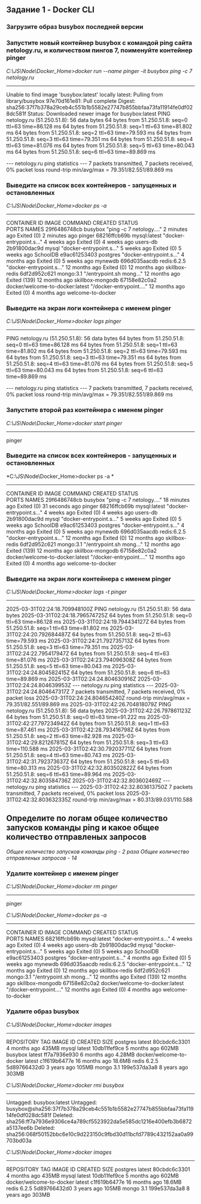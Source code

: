 ## Задание 1 - Docker CLI
### Загрузите образ busybox последней версии
### Запустите новый контейнер busybox с командой ping сайта netology.ru, и количеством пингов 7, поименуйте контейнер pinger

*C:\JS\Node\Docker_Home>docker run --name pinger -it busybox ping -c 7 netology.ru*
***
Unable to find image 'busybox:latest' locally
latest: Pulling from library/busybox
97e70d161e81: Pull complete
Digest: sha256:37f7b378a29ceb4c551b1b5582e27747b855bbfaa73fa11914fe0df028dc581f
Status: Downloaded newer image for busybox:latest
PING netology.ru (51.250.51.8): 56 data bytes
64 bytes from 51.250.51.8: seq=0 ttl=63 time=86.128 ms
64 bytes from 51.250.51.8: seq=1 ttl=63 time=81.802 ms
64 bytes from 51.250.51.8: seq=2 ttl=63 time=79.593 ms
64 bytes from 51.250.51.8: seq=3 ttl=63 time=79.351 ms
64 bytes from 51.250.51.8: seq=4 ttl=63 time=81.076 ms
64 bytes from 51.250.51.8: seq=5 ttl=63 time=80.043 ms
64 bytes from 51.250.51.8: seq=6 ttl=63 time=89.869 ms

--- netology.ru ping statistics ---
7 packets transmitted, 7 packets received, 0% packet loss
round-trip min/avg/max = 79.351/82.551/89.869 ms

### Выведите на список всех контейнеров - запущенных и остановленных
*C:\JS\Node\Docker_Home>docker ps -a*
***
CONTAINER ID   IMAGE                             COMMAND                  CREATED         STATUS    
                   PORTS     NAMES
29f6486748cb   busybox                           "ping -c 7 netology.…"   2 minutes ago   Exited (0) 2 minutes ago               pinger
68216ffcb69b   mysql:latest                      "docker-entrypoint.s…"   4 weeks ago     Exited (0) 4 weeks ago                 users-db
2b91800dac9d   mysql                             "docker-entrypoint.s…"   5 weeks ago     Exited (0) 5 weeks ago                 SchoolDB
e9ac61253403   postgres                          "docker-entrypoint.s…"   4 months ago    Exited (0) 5 weeks ago                 mynewdb
696d035aacdb   redis:6.2.5                       "docker-entrypoint.s…"   12 months ago   Exited (0) 12 months ago               skillbox-redis
6df2d952c621   mongo:3.1                         "/entrypoint.sh mong…"   12 months ago   Exited (139) 12 months ago             skillbox-mongodb
67158e82c0a2   docker/welcome-to-docker:latest   "/docker-entrypoint.…"   12 months ago   Exited (0) 4 months ago                welcome-to-docker

### Выведите на экран логи контейнера с именем pinger

*C:\JS\Node\Docker_Home>docker logs pinger*
***
PING netology.ru (51.250.51.8): 56 data bytes
64 bytes from 51.250.51.8: seq=0 ttl=63 time=86.128 ms
64 bytes from 51.250.51.8: seq=1 ttl=63 time=81.802 ms
64 bytes from 51.250.51.8: seq=2 ttl=63 time=79.593 ms
64 bytes from 51.250.51.8: seq=3 ttl=63 time=79.351 ms
64 bytes from 51.250.51.8: seq=4 ttl=63 time=81.076 ms
64 bytes from 51.250.51.8: seq=5 ttl=63 time=80.043 ms
64 bytes from 51.250.51.8: seq=6 ttl=63 time=89.869 ms

--- netology.ru ping statistics ---
7 packets transmitted, 7 packets received, 0% packet loss
round-trip min/avg/max = 79.351/82.551/89.869 ms

### Запустите второй раз контейнера с именем pinger
*C:\JS\Node\Docker_Home>docker start pinger*
***                      
pinger

### Выведите на список всех контейнеров - запущенных и остановленных
*C:\JS\Node\Docker_Home>docker ps -a *
***      
CONTAINER ID   IMAGE                             COMMAND                  CREATED          STATUS   
                    PORTS     NAMES
29f6486748cb   busybox                           "ping -c 7 netology.…"   18 minutes ago   Exited (0) 31 seconds ago              pinger
68216ffcb69b   mysql:latest                      "docker-entrypoint.s…"   4 weeks ago      Exited (0) 4 weeks ago                 users-db
2b91800dac9d   mysql                             "docker-entrypoint.s…"   5 weeks ago      Exited (0) 5 weeks ago                 SchoolDB
e9ac61253403   postgres                          "docker-entrypoint.s…"   4 months ago     Exited (0) 5 weeks ago                 mynewdb
696d035aacdb   redis:6.2.5                       "docker-entrypoint.s…"   12 months ago    Exited (0) 12 months ago               skillbox-redis
6df2d952c621   mongo:3.1                         "/entrypoint.sh mong…"   12 months ago    Exited (139) 12 months ago             skillbox-mongodb
67158e82c0a2   docker/welcome-to-docker:latest   "/docker-entrypoint.…"   12 months ago    Exited (0) 4 months ago                welcome-to-docker

### Выведите на экран логи контейнера с именем pinger

*C:\JS\Node\Docker_Home>docker logs -t pinger*
***
2025-03-31T02:24:18.709948100Z PING netology.ru (51.250.51.8): 56 data bytes
2025-03-31T02:24:18.796574725Z 64 bytes from 51.250.51.8: seq=0 ttl=63 time=86.128 ms
2025-03-31T02:24:19.794434127Z 64 bytes from 51.250.51.8: seq=1 ttl=63 time=81.802 ms
2025-03-31T02:24:20.792684487Z 64 bytes from 51.250.51.8: seq=2 ttl=63 time=79.593 ms
2025-03-31T02:24:21.792735713Z 64 bytes from 51.250.51.8: seq=3 ttl=63 time=79.351 ms
2025-03-31T02:24:22.795417947Z 64 bytes from 51.250.51.8: seq=4 ttl=63 time=81.076 ms
2025-03-31T02:24:23.794096308Z 64 bytes from 51.250.51.8: seq=5 ttl=63 time=80.043 ms
2025-03-31T02:24:24.804582415Z 64 bytes from 51.250.51.8: seq=6 ttl=63 time=89.869 ms
2025-03-31T02:24:24.804630916Z
2025-03-31T02:24:24.804639953Z --- netology.ru ping statistics ---
2025-03-31T02:24:24.804647317Z 7 packets transmitted, 7 packets received, 0% packet loss
2025-03-31T02:24:24.804654240Z round-trip min/avg/max = 79.351/82.551/89.869 ms
2025-03-31T02:42:26.704818079Z PING netology.ru (51.250.51.8): 56 data bytes
2025-03-31T02:42:26.797861123Z 64 bytes from 51.250.51.8: seq=0 ttl=63 time=91.222 ms
2025-03-31T02:42:27.797234942Z 64 bytes from 51.250.51.8: seq=1 ttl=63 time=87.461 ms
2025-03-31T02:42:28.793416798Z 64 bytes from 51.250.51.8: seq=2 ttl=63 time=82.928 ms
2025-03-31T02:42:29.821267815Z 64 bytes from 51.250.51.8: seq=3 ttl=63 time=110.588 ms
2025-03-31T02:42:30.792037711Z 64 bytes from 51.250.51.8: seq=4 ttl=63 time=80.743 ms
2025-03-31T02:42:31.792373637Z 64 bytes from 51.250.51.8: seq=5 ttl=63 time=80.313 ms
2025-03-31T02:42:32.803502822Z 64 bytes from 51.250.51.8: seq=6 ttl=63 time=89.964 ms
2025-03-31T02:42:32.803584736Z
2025-03-31T02:42:32.803602469Z --- netology.ru ping statistics ---
2025-03-31T02:42:32.803613750Z 7 packets transmitted, 7 packets received, 0% packet loss
2025-03-31T02:42:32.803632335Z round-trip min/avg/max = 80.313/89.031/110.588 

## Определите по логам общее количество запусков команды ping и какое общее количество отправленых запросов
*Общее количество запусков команды ping - 2 раза*
*Общее количество отправленых запросов - 14*

### Удалите контейнер с именем pinger

*C:\JS\Node\Docker_Home>docker rm pinger*
***    
pinger

*C:\JS\Node\Docker_Home>docker ps -a*
***
CONTAINER ID   IMAGE                             COMMAND                  CREATED         STATUS    
                   PORTS     NAMES
68216ffcb69b   mysql:latest                      "docker-entrypoint.s…"   4 weeks ago     Exited (0) 4 weeks ago                 users-db
2b91800dac9d   mysql                             "docker-entrypoint.s…"   5 weeks ago     Exited (0) 5 weeks ago                 SchoolDB
e9ac61253403   postgres                          "docker-entrypoint.s…"   4 months ago    Exited (0) 5 weeks ago                 mynewdb
696d035aacdb   redis:6.2.5                       "docker-entrypoint.s…"   12 months ago   Exited (0) 12 months ago               skillbox-redis
6df2d952c621   mongo:3.1                         "/entrypoint.sh mong…"   12 months ago   Exited (139) 12 months ago             skillbox-mongodb
67158e82c0a2   docker/welcome-to-docker:latest   "/docker-entrypoint.…"   12 months ago   Exited (0) 4 months ago                welcome-to-docker

### Удалите образ busybox
*C:\JS\Node\Docker_Home>docker images*
***
REPOSITORY                 TAG       IMAGE ID       CREATED         SIZE
postgres                   latest    80cbdc6c3301   4 months ago    435MB
mysql                      latest    10db11fef9ce   5 months ago    602MB
busybox                    latest    ff7a7936e930   6 months ago    4.28MB
docker/welcome-to-docker   latest    c1f619b6477e   16 months ago   18.6MB
redis                      6.2.5     5d89766432d0   3 years ago     105MB
mongo                      3.1       199e537da3a8   8 years ago     303MB

*C:\JS\Node\Docker_Home>docker rmi busybox*
***
Untagged: busybox:latest
Untagged: busybox@sha256:37f7b378a29ceb4c551b1b5582e27747b855bbfaa73fa11914fe0df028dc581f
Deleted: sha256:ff7a7936e9306ce4a789cf5523922da5e585dc1216e400efb3b6872a5137ee6b
Deleted: sha256:068f50152bbc6e10c9d223150c9fbd30d11bcfd7789c432152aa0a99703bd03a

*C:\JS\Node\Docker_Home>docker images*
***      
REPOSITORY                 TAG       IMAGE ID       CREATED         SIZE
postgres                   latest    80cbdc6c3301   4 months ago    435MB
mysql                      latest    10db11fef9ce   5 months ago    602MB
docker/welcome-to-docker   latest    c1f619b6477e   16 months ago   18.6MB
redis                      6.2.5     5d89766432d0   3 years ago     105MB
mongo                      3.1       199e537da3a8   8 years ago     303MB
